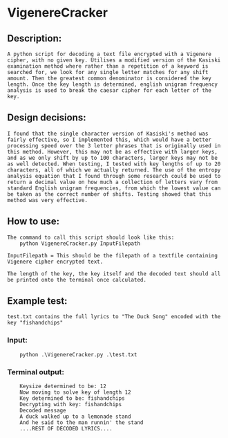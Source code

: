 # VigenereCracker

## Description:
    A python script for decoding a text file encrypted with a Vigenere cipher, with no given key. Utilises a modified version of the Kasiski examination method where rather than a repetition of a keyword is searched for, we look for any single letter matches for any shift amount. Then the greatest common denominator is considered the key length. Once the key length is determined, english unigram frequency analysis is used to break the caesar cipher for each letter of the key.

## Design decisions:
    I found that the single character version of Kasiski's method was fairly effective, so I implemented this, which would have a better processing speed over the 3 letter phrases that is originally used in this method. However, this may not be as effective with larger keys, and as we only shift by up to 100 characters, larger keys may not be as well detected. When testing, I tested with key lengths of up to 20 characters, all of which we actually returned. The use of the entropy analysis equation that I found through some research could be used to return a decimal value on how much a collection of letters vary from standard English unigram frequencies, from which the lowest value can be taken as the correct number of shifts. Testing showed that this method was very effective.

## How to use:
    The command to call this script should look like this:
        python VigenereCracker.py InputFilepath

    InputFilepath = This should be the filepath of a textfile containing Vigenere cipher encrypted text.

    The length of the key, the key itself and the decoded text should all be printed onto the terminal once calculated.

## Example test:
    test.txt contains the full lyrics to "The Duck Song" encoded with the key "fishandchips"

###    Input:
        python .\VigenereCracker.py .\test.txt

###    Terminal output:
        Keysize determined to be: 12
        Now moving to solve key of length 12
        Key determined to be: fishandchips
        Decrypting with key: fishandchips
        Decoded message
        A duck walked up to a lemonade stand
        And he said to the man runnin' the stand
        ....REST OF DECODED LYRICS....
